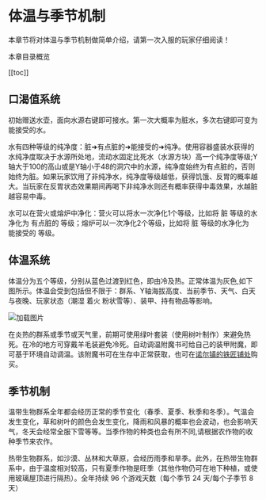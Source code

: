 # 体温与季节机制

本章节将对体温与季节机制做简单介绍，请第一次入服的玩家仔细阅读！

本章目录概览

[[toc]]

## 口渴值系统

初始赠送水壶，面向水源右键即可接水。第一次大概率为脏水，多次右键即可变为 能接受的水。

水有四种等级的纯净度：脏➜有点脏的➜能接受的➜纯净。使用容器盛装水获得的水纯净度取决于水源所处地，流动水固定比死水（水源方块）高一个纯净度等级;Y轴大于100的高山或是Y轴小于48的洞穴中的水源，纯净度始终为有点脏的，否则始终为脏。如果玩家饮用了非纯净水，纯净度等级越低，获得饥饿、反胃的概率越大。当玩家在反胃状态效果期间再喝下非纯净水则还有概率获得中毒效果，水越脏越容易中毒。

水可以在营火或熔炉中净化：营火可以将水一次净化1个等级，比如将 脏 等级的水净化为 有点脏的 等级；熔炉可以一次净化2个等级，比如将 脏 等级的水净化为 能接受的 等级。

## 体温系统

体温分为五个等级，分别从蓝色过渡到红色，即由冷及热。正常体温为灰色,如下图所示。体温会受到包括但不限于：群系、Y轴海拔高度、当前季节、天气、白天与夜晚、玩家状态（潮湿 着火 粉状雪等）、装甲、持有物品等影响。

![加载图片](/img/tiwen.webp)

在炎热的群系或季节或天气里，前期可使用绿叶套装（使用树叶制作）来避免热死。在冷的地方可穿戴羊毛装避免冷死。自动调温附魔书可给自己的装甲附魔，即可基于环境自动调温。该附魔书可在生存中正常获取，也可在[诺尔镇的铁匠铺处](/town.md#诺尔镇——铁匠铺)购买。

## 季节机制

温带生物群系全年都会经历正常的季节变化（春季、夏季、秋季和冬季）。气温会发生变化，草和树叶的颜色会发生变化，降雨和风暴的概率也会波动，也会影响天气，冬天会经常全服下雪等等。当季作物的种类也会有所不同,请根据农作物的收种季节来农作。

热带生物群系，如沙漠、丛林和大草原，会经历雨季和旱季。此外，在热带生物群系中，由于温度相对较高，只有夏季作物是旺季（其他作物仍可在地下种植，或使用玻璃屋顶进行隔热）。全年持续 96 个游戏天数（每个季节 24 天/每个子季节 8 天）